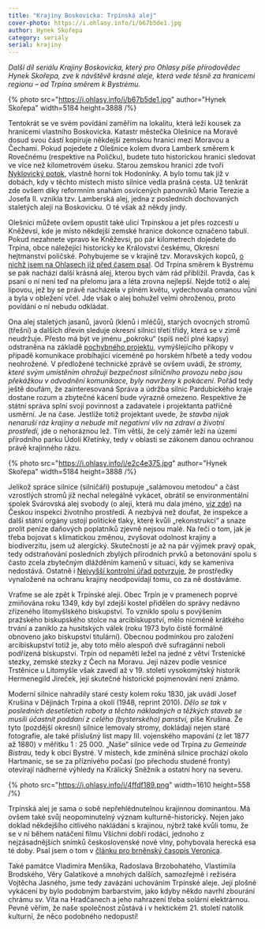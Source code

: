 ```yaml
---
title: "Krajiny Boskovicka: Trpínská alej"
cover-photo: https://i.ohlasy.info/i/b67b5de1.jpg
author: Hynek Skořepa
category: seriály
serial: krajiny
---
```


*Další díl seriálu Krajiny Boskovicka, který pro Ohlasy píše přírodovědec Hynek Skořepa, zve k návštěvě krásné aleje, která vede těsně za hranicemi regionu – od Trpína směrem k Bystrému.*

{% photo src="https://i.ohlasy.info/i/b67b5de1.jpg" author="Hynek Skořepa" width=5184 height=3888 /%}

Tentokrát se ve svém povídání zaměřím na lokalitu, která leží kousek za hranicemi vlastního Boskovicka. Katastr městečka Olešnice na Moravě dosud svou částí kopíruje někdejší zemskou hranici mezi Moravou a Čechami. Pokud pojedete z Olešnice kolem dvora Lamberk směrem k Rovečnému (respektive na Poličku), budete tuto historickou hranici sledovat ve více než kilometrovém úseku. Starou zemskou hranici zde tvoří [Nyklovický potok](https://ohlasy.info/clanky/2020/03/nyklovicky-potok.html), vlastně horní tok Hodonínky. A bylo tomu tak již v dobách, kdy v těchto místech místo silnice vedla prašná cesta. Už tenkrát zde ovšem díky reformním snahám osvícených panovníků Marie Terezie a Josefa II. vznikla tzv. Lamberská alej, jedna z posledních dochovaných staletých alejí na Boskovicku. O té však až někdy jindy.

Olešnici můžete ovšem opustit také ulicí Trpínskou a jet přes rozcestí u Kněževsi, kde je místo někdejší zemské hranice dokonce označeno tabulí. Pokud nezahnete vpravo ke Kněževsi, po pár kilometrech dojedete do Trpína, obce náležející historicky ke Království českému, Okresní hejtmanství poličské. Pohybujeme se v krajině tzv. Moravských kopců, [o nichž jsem na Ohlasech již před časem psal](https://ohlasy.info/clanky/2017/09/moravske-kopce.html). Od Trpína směrem k Bystrému se pak nachází další krásná alej, kterou bych vám rád přiblížil. Pravda, čas k psaní o ní není teď na přelomu jara a léta zrovna nejlepší. Nejde totiž o alej lipovou, jež by se právě nacházela v plném květu, vydechovala omanou vůni a byla v obležení včel. Jde však o alej bohužel velmi ohroženou, proto povídání o ní nebudu odkládat.

Ona alej staletých jasanů, javorů (klenů i mléčů), starých ovocných stromů (třešní) a dalších dřevin sleduje okresní silnici třetí třídy, která se v zimě neudržuje. Přesto má být ve jménu „pokroku“ (spíš nečí plné kapsy) odstraněna na základě [pochybného projektu](https://svitavsky.denik.cz/zpravy_region/vsichni-dobri-rodaci-by-koukali-oprave-silnice-do-trpina-ma-ustoupit-500-stromu.html), vymýšlejícího příkopy v případě komunikace probíhající víceméně po horském hřbetě a tedy vodou neohrožené. V předložené technické zprávě se ovšem uvádí, že *stromy, které svým umístěním ohrožují bezpečnost silničního provozu nebo jsou překážkou v odvodnění komunikace, byly navrženy k pokácení*. Pořád tedy ještě doufám, že zainteresovaná Správa a údržba silnic Pardubického kraje dostane rozum a zbytečné kácení bude výrazně omezeno. Respektive že státní správa splní svoji povinnost a zadavatele i projektanta patřičně usměrní. Je na čase. Jestliže totiž projektant uvede, že *stavba nijak nenaruší ráz krajiny a nebude mít negativní vliv na zdraví a životní prostředí,* jde o nehoráznou lež. Tím větší, že celý záměr leží na území přírodního parku Údolí Křetínky, tedy v oblasti se zákonem danou ochranou právě krajinného rázu.

{% photo src="https://i.ohlasy.info/i/e2c4e375.jpg" author="Hynek Skořepa" width=5184 height=3888 /%}

Jelikož spráce silnice (silničáři) postupuje „salámovou metodou“ a část vzrostlých stromů již nechal nelegálně vykácet, obrátil se environmentální spolek Svárovská alej svobody (o aleji, která mu dala jméno, [viz zde](https://ohlasy.info/clanky/2020/07/svarovska-alej.html)) na Českou inspekci životního prostředí. A nezbývá než doufat, že inspekce a další státní orgány ustojí politické tlaky, které kvůli „rekonstrukci“ a snaze prolít peníze daňových poplatníků zjevně nejsou malé. Na řeči o tom, jak je třeba bojovat s klimatickou změnou, zvyšovat odolnost krajiny a biodiverzitu, jsem už alergický. Skutečností je až na pár výjimek pravý opak, tedy odstraňování posledních zbylých přírodních prvků a betonování spolu s často zcela zbytečným dlážděním kamenů v situaci, kdy se kameniva nedostává. Ostatně i [Nejvyšší kontrolní úřad potvrzuje](https://denikreferendum.cz/clanek/237590-nku-potvrzuje-obavy-ekologickych-organizaci-penize-utracime-vysledky-nemame), že prostředky vynaložené na ochranu krajiny neodpovídají tomu, co za ně dostáváme.

Vraťme se ale zpět k Trpínské aleji. Obec Trpín je v pramenech poprvé zmiňována roku 1349, kdy byl zdejší kostel přidělen do správy nedávno zřízeného litomyšlského biskupství. To vzniklo spolu s povýšením pražského biskupského stolce na arcibiskupství, mělo nicméně krátkého trvání a zaniklo za husitských válek (roku 1973 bylo čistě formálně obnoveno jako biskupství titulární). Obecnou podmínkou pro založení arcibiskupství totiž je, aby toto mělo alespoň dvě sufragánní neboli podřízená biskupství. Trpín od nepaměti ležel na jedné z větví Trstenické stezky, zemské stezky z Čech na Moravu. Její název podle vesnice Trstěnice u Litomyšle však zavedl až v 19\. století vysokomýtský historik Hermenegild Jireček, její skutečné historické pojmenování není známo.

Moderní silnice nahradily staré cesty kolem roku 1830, jak uvádí Josef Krušina v Dějinách Trpína a okolí (1948, reprint 2010). *Dělo se tak v posledních desetiletích roboty a těchto nákladných a těžkých staveb se musili účastnit poddaní z celého (bysterského) panství,* píše Krušina. Že tyto (pozdější okresní) silnice lemovaly stromy, dokládají nejen staré fotografie, ale také příslušný list mapy III. vojenského mapování (z let 1877 až 1880\) v měřítku 1 : 25 000\. „Naše“ silnice vede od Trpína *zu Gemeinde Bistrau,* tedy k obci Bystré. V místech, kde zmíněná silnice prochází okolo Hartmanic, se se za příznivého počasí (po přechodu studené fronty) otevírají nádherné výhledy na Králický Sněžník a ostatní hory na severu.

{% photo src="https://i.ohlasy.info/i/4ffdf189.png" width=1610 height=558 /%}

Trpínská alej je sama o sobě nepřehlédnutelnou krajinnou dominantou. Má ovšem také svůj neopominutelný význam kulturně-historický. Nejen jako doklad někdejšího citlivého nakládání s krajinou, nýbrž také kvůli tomu, že se v ní během natáčení filmu Všichni dobří rodáci, jednoho z nejzásadnějších snímků československé nové vlny, pohybovala herecká esa té doby. Psal jsem o tom v [článku pro brněnský časopis Veronica](http://www.casopisveronica.cz/clanek.php?id=2886).

Také památce Vladimíra Menšíka, Radoslava Brzobohatého, Vlastimila Brodského, Věry Galatíkové a mnohých dalších, samozřejmě i režiséra Vojtěcha Jasného, jsme tedy zavázáni uchováním Trpínské aleje. Její plošné vykácení by bylo podobným barbarstvím, jako kdyby někdo navrhl zbourání chrámu sv. Víta na Hradčanech a jeho nahrazení třeba solární elektrárnou. Pevně věřím, že naše společnost zůstává i v hektickém 21\. století natolik kulturní, že něco podobného nedopustí\!
